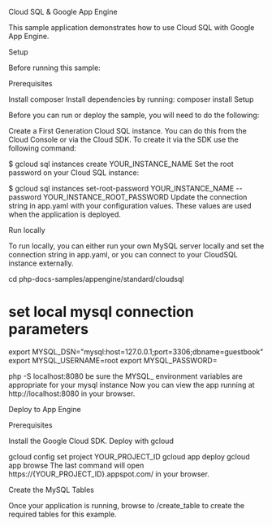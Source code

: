 Cloud SQL & Google App Engine

This sample application demonstrates how to use Cloud SQL with Google App Engine.

Setup

Before running this sample:

Prerequisites

Install composer
Install dependencies by running:
composer install
Setup

Before you can run or deploy the sample, you will need to do the following:

Create a First Generation Cloud SQL instance. You can do this from the Cloud Console or via the Cloud SDK. To create it via the SDK use the following command:

$ gcloud sql instances create YOUR_INSTANCE_NAME
Set the root password on your Cloud SQL instance:

$ gcloud sql instances set-root-password YOUR_INSTANCE_NAME --password YOUR_INSTANCE_ROOT_PASSWORD
Update the connection string in app.yaml with your configuration values. These values are used when the application is deployed.

Run locally

To run locally, you can either run your own MySQL server locally and set the connection string in app.yaml, or you can connect to your CloudSQL instance externally.

cd php-docs-samples/appengine/standard/cloudsql

# set local mysql connection parameters
export MYSQL_DSN="mysql:host=127.0.0.1;port=3306;dbname=guestbook"
export MYSQL_USERNAME=root
export MYSQL_PASSWORD=

php -S localhost:8080
be sure the MYSQL_ environment variables are appropriate for your mysql instance
Now you can view the app running at http://localhost:8080 in your browser.

Deploy to App Engine

Prerequisites

Install the Google Cloud SDK.
Deploy with gcloud

gcloud config set project YOUR_PROJECT_ID
gcloud app deploy
gcloud app browse
The last command will open https://{YOUR_PROJECT_ID}.appspot.com/ in your browser.

Create the MySQL Tables

Once your application is running, browse to /create_table to create the required tables for this example.
